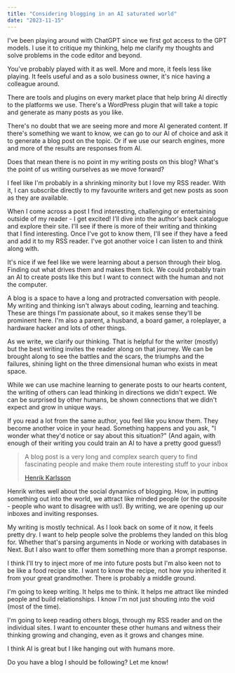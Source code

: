 ```yaml
---
title: "Considering blogging in an AI saturated world"
date: "2023-11-15"
---
```


I've been playing around with ChatGPT since we first got access to the GPT models. I use it to critique my thinking, help me clarify my thoughts and solve problems in the code editor and beyond.

You've probably played with it as well. More and more, it feels less like playing. It feels useful and as a solo business owner, it's nice having a colleague around.

There are tools and plugins on every market place that help bring AI directly to the platforms we use. There's a WordPress plugin that will take a topic and generate as many posts as you like.

There's no doubt that we are seeing more and more AI generated content. If there's something we want to know, we can go to our AI of choice and ask it to generate a blog post on the topic. Or if we use our search engines, more and more of the results are responses from AI.

Does that mean there is no point in my writing posts on this blog? What's the point of us writing ourselves as we move forward?

I feel like I'm probably in a shrinking minority but I love my RSS reader. With it, I can subscribe directly to my favourite writers and get new posts as soon as they are available.

When I come across a post I find interesting, challenging or entertaining outside of my reader - I get excited! I'll dive into the author's back catalogue and explore their site. I'll see if there is more of their writing and thinking that I find interesting. Once I've got to know them, I'll see if they have a feed and add it to my RSS reader. I've got another voice I can listen to and think along with.

It's nice if we feel like we were learning about a person through their blog. Finding out what drives them and makes them tick. We could probably train an AI to create posts like this but I want to connect with the human and not the computer.

A blog is a space to have a long and protracted conversation with people. My writing and thinking isn't always about coding, learning and teaching. These are things I'm passionate about, so it makes sense they'll be prominent here. I'm also a parent, a husband, a board gamer, a roleplayer, a hardware hacker and lots of other things.

As we write, we clarify our thinking. That is helpful for the writer (mostly) but the best writing invites the reader along on that journey. We can be brought along to see the battles and the scars, the triumphs and the failures, shining light on the three dimensional human who exists in meat space.

While we can use machine learning to generate posts to our hearts content, the writing of others can lead thinking in directions we didn't expect. We can be surprised by other humans, be shown connections that we didn't expect and grow in unique ways.

If you read a lot from the same author, you feel like you know them. They become another voice in your head. Something happens and you ask, "I wonder what they'd notice or say about this situation?" (And again, with enough of their writing you could train an AI to have a pretty good guess!)

> A blog post is a very long and complex search query to find fascinating people and make them route interesting stuff to your inbox
> 
> [Henrik Karlsson](https://www.henrikkarlsson.xyz/p/search-query)

Henrik writes well about the social dynamics of blogging. How, in putting something out into the world, we attract like minded people (or the opposite - people who want to disagree with us!). By writing, we are opening up our inboxes and inviting responses.

My writing is mostly technical. As I look back on some of it now, it feels pretty dry. I want to help people solve the problems they landed on this blog for. Whether that's parsing arguments in Node or working with databases in Next. But I also want to offer them something more than a prompt response.

I think I'll try to inject more of me into future posts but I'm also keen not to be like a food recipe site. I want to know the recipe, not how you inherited it from your great grandmother. There is probably a middle ground.

I'm going to keep writing. It helps me to think. It helps me attract like minded people and build relationships. I know I'm not just shouting into the void (most of the time).

I'm going to keep reading others blogs, through my RSS reader and on the individual sites. I want to encounter these other humans and witness their thinking growing and changing, even as it grows and changes mine.

I think AI is great but I like hanging out with humans more.

Do you have a blog I should be following? Let me know!
